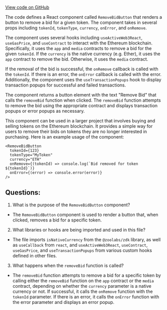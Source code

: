 [View code on GitHub](zoo-labs/zoo/blob/master/core/src/marketplace/RemoveBidButton.tsx)

The code defines a React component called `RemoveBidButton` that renders a button to remove a bid for a given token. The component takes in several props including `tokenId`, `tokenType`, `currency`, `onError`, and `onRemove`. 

The component uses several hooks including `useActiveWeb3React`, `useGasPrice`, and `useContract` to interact with the Ethereum blockchain. Specifically, it uses the `app` and `media` contracts to remove a bid for the given `tokenId`. If the `currency` is the native currency (e.g. Ether), it uses the `app` contract to remove the bid. Otherwise, it uses the `media` contract. 

If the removal of the bid is successful, the `onRemove` callback is called with the `tokenId`. If there is an error, the `onError` callback is called with the error. Additionally, the component uses the `useTransactionPopups` hook to display transaction popups for successful and failed transactions.

The component returns a button element with the text "Remove Bid" that calls the `removeBid` function when clicked. The `removeBid` function attempts to remove the bid using the appropriate contract and displays transaction popups or error popups as necessary.

This component can be used in a larger project that involves buying and selling tokens on the Ethereum blockchain. It provides a simple way for users to remove their bids on tokens they are no longer interested in purchasing. Here is an example usage of the component:

```
<RemoveBidButton
  tokenId={123}
  tokenType="MyToken"
  currency="ETH"
  onRemove={(tokenId) => console.log(`Bid removed for token ${tokenId}`)}
  onError={(error) => console.error(error)}
/>
```
## Questions: 
 1. What is the purpose of the `RemoveBidButton` component?
- The `RemoveBidButton` component is used to render a button that, when clicked, removes a bid for a specific token.

2. What libraries or hooks are being imported and used in this file?
- The file imports `isNativeCurrency` from the `@zoolabs/zdk` library, as well as `useCallback` from `react`, and `useActiveWeb3React`, `useContract`, `useGasPrice`, and `useTransactionPopups` from various custom hooks defined in other files.

3. What happens when the `removeBid` function is called?
- The `removeBid` function attempts to remove a bid for a specific token by calling either the `removeBid` function on the `app` contract or the `media` contract, depending on whether the `currency` parameter is a native currency or not. If successful, it calls the `onRemove` function with the `tokenId` parameter. If there is an error, it calls the `onError` function with the error parameter and displays an error popup.